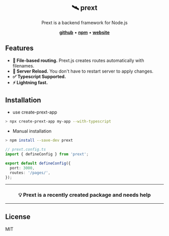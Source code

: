 <section align="center">
  <h1>🛰️ prext</h1>
  Prext is a backend framework for Node.js

[**github**](https://github.com/do4ng/prext) • [**npm**](https://npmjs.com/package/prext) • [**website**](https://prext.netlify.app/)

</section>

## Features

- **🚧 File-based routing.** Prext.js creates routes automatically with filenames.
- **🚀 Server Reload.** You don't have to restart server to apply changes.
- **✅ Typescript Supported.**
- **⚡ Lightning fast.**

## Installation

- use create-prext-app

```sh
> npx create-prext-app my-app --with-typescript
```

- Manual installation

```sh
> npm install --save-dev prext
```

```ts
// prext.config.ts
import { defineConfig } from 'prext';

export default defineConfig({
  port: 3000,
  routes: '/pages/',
});
```

---

<section align="center">
  <h3>💡 Prext is a recently created package and needs help</h3>
</section>

---

## License

MIT
